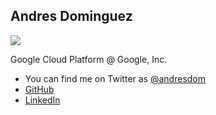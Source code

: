 Andres Dominguez
----------------

![](http://angularconnect.com/perch/resources/andres-dominguez.png)

Google Cloud Platform @ Google, Inc.

* You can find me on Twitter as [@andresdom](https://www.twitter.com/andresdom)
* [GitHub](https://github.com/andresdominguez)
* [LinkedIn](http://www.linkedin.com/in/andresdom)
